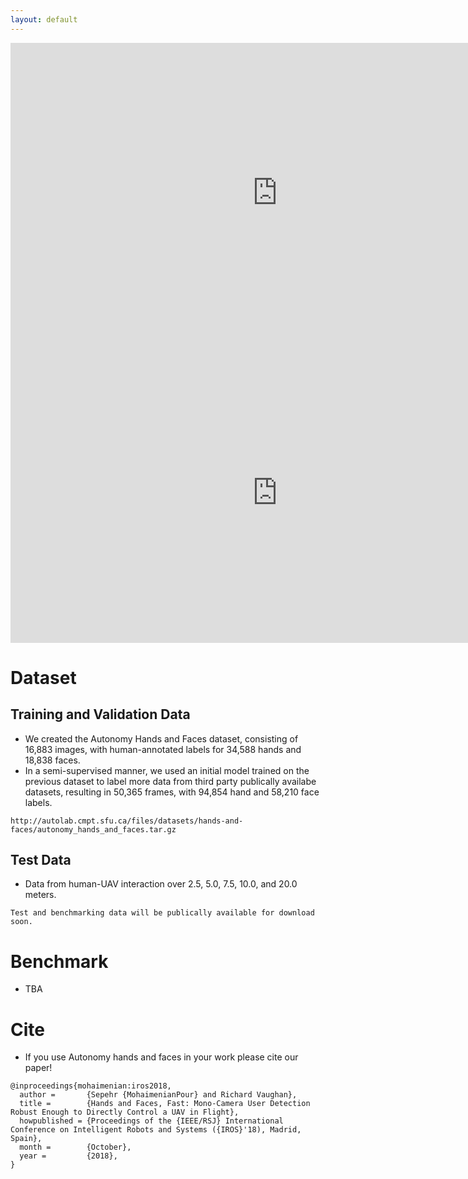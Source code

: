 ```yaml
---
layout: default
---
```


<iframe width="854" height="480" src="https://www.youtube.com/embed/7vbmOWVxGPU?list=PLN52r1TJ02B6dvtcA9BSRkyvjQmsSwEeU" frameborder="0" allowfullscreen></iframe>

<iframe width="854" height="480" src="https://www.youtube.com/embed/zGMZHEV429k" frameborder="0" allow="autoplay; encrypted-media" allowfullscreen></iframe>

# [](#dataset)Dataset
## Training and Validation Data
* We created the Autonomy Hands and Faces dataset, consisting of 16,883 images, with human-annotated labels for 34,588 hands and 18,838 faces.
* In a semi-supervised manner, we used an initial model trained on the previous dataset
to label more data from third party publically availabe datasets, resulting in 50,365 frames, with 94,854
hand and 58,210 face labels.
```
http://autolab.cmpt.sfu.ca/files/datasets/hands-and-faces/autonomy_hands_and_faces.tar.gz
```

## Test Data
* Data from human-UAV interaction over 2.5, 5.0, 7.5, 10.0, and 20.0 meters. 
```
Test and benchmarking data will be publically available for download soon.
```

# Benchmark

* TBA

# Cite                                                                             
* If you use Autonomy hands and faces in your work please cite our paper!
```
@inproceedings{mohaimenian:iros2018,
  author =       {Sepehr {MohaimenianPour} and Richard Vaughan},
  title =        {Hands and Faces, Fast: Mono-Camera User Detection Robust Enough to Directly Control a UAV in Flight},
  howpublished = {Proceedings of the {IEEE/RSJ} International Conference on Intelligent Robots and Systems ({IROS}'18), Madrid, Spain},
  month =        {October},
  year =         {2018},
}
```
